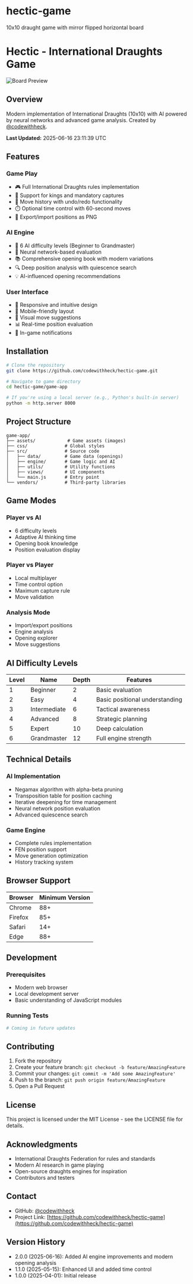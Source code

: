 # hectic-game
10x10 draught game with mirror flipped horizontal board
# Hectic - International Draughts Game

![Board Preview](assets/images/flipped_board.jpg)

## Overview
Modern implementation of International Draughts (10x10) with AI powered by neural networks and advanced game analysis. Created by [@codewithheck](https://github.com/codewithheck).

**Last Updated:** 2025-06-16 23:11:39 UTC

## Features

### Game Play
- 🎮 Full International Draughts rules implementation
- 👑 Support for kings and mandatory captures
- 🔄 Move history with undo/redo functionality
- ⏱️ Optional time control with 60-second moves
- 📸 Export/import positions as PNG

### AI Engine
- 🧠 6 AI difficulty levels (Beginner to Grandmaster)
- 🤖 Neural network-based evaluation
- 📚 Comprehensive opening book with modern variations
- 🔍 Deep position analysis with quiescence search
- 💡 AI-influenced opening recommendations

### User Interface
- 🎨 Responsive and intuitive design
- 📱 Mobile-friendly layout
- 🎯 Visual move suggestions
- 📊 Real-time position evaluation
- 🔔 In-game notifications

## Installation

```bash
# Clone the repository
git clone https://github.com/codewithheck/hectic-game.git

# Navigate to game directory
cd hectic-game/game-app

# If you're using a local server (e.g., Python's built-in server)
python -m http.server 8000
```

## Project Structure

```
game-app/
├── assets/            # Game assets (images)
├── css/              # Global styles
├── src/              # Source code
│   ├── data/         # Game data (openings)
│   ├── engine/       # Game logic and AI
│   ├── utils/        # Utility functions
│   ├── views/        # UI components
│   └── main.js       # Entry point
└── vendors/          # Third-party libraries
```

## Game Modes

### Player vs AI
- 6 difficulty levels
- Adaptive AI thinking time
- Opening book knowledge
- Position evaluation display

### Player vs Player
- Local multiplayer
- Time control option
- Maximum capture rule
- Move validation

### Analysis Mode
- Import/export positions
- Engine analysis
- Opening explorer
- Move suggestions

## AI Difficulty Levels

| Level | Name | Depth | Features |
|-------|------|-------|----------|
| 1 | Beginner | 2 | Basic evaluation |
| 2 | Easy | 4 | Basic positional understanding |
| 3 | Intermediate | 6 | Tactical awareness |
| 4 | Advanced | 8 | Strategic planning |
| 5 | Expert | 10 | Deep calculation |
| 6 | Grandmaster | 12 | Full engine strength |

## Technical Details

### AI Implementation
- Negamax algorithm with alpha-beta pruning
- Transposition table for position caching
- Iterative deepening for time management
- Neural network position evaluation
- Advanced quiescence search

### Game Engine
- Complete rules implementation
- FEN position support
- Move generation optimization
- History tracking system

## Browser Support

| Browser | Minimum Version |
|---------|----------------|
| Chrome | 88+ |
| Firefox | 85+ |
| Safari | 14+ |
| Edge | 88+ |

## Development

### Prerequisites
- Modern web browser
- Local development server
- Basic understanding of JavaScript modules

### Running Tests
```bash
# Coming in future updates
```

## Contributing
1. Fork the repository
2. Create your feature branch: `git checkout -b feature/AmazingFeature`
3. Commit your changes: `git commit -m 'Add some AmazingFeature'`
4. Push to the branch: `git push origin feature/AmazingFeature`
5. Open a Pull Request

## License
This project is licensed under the MIT License - see the LICENSE file for details.

## Acknowledgments
- International Draughts Federation for rules and standards
- Modern AI research in game playing
- Open-source draughts engines for inspiration
- Contributors and testers

## Contact
- GitHub: [@codewithheck](https://github.com/codewithheck)
- Project Link: [https://github.com/codewithheck/hectic-game](https://github.com/codewithheck/hectic-game)

## Version History
- 2.0.0 (2025-06-16): Added AI engine improvements and modern opening analysis
- 1.1.0 (2025-05-15): Enhanced UI and added time control
- 1.0.0 (2025-04-01): Initial release
